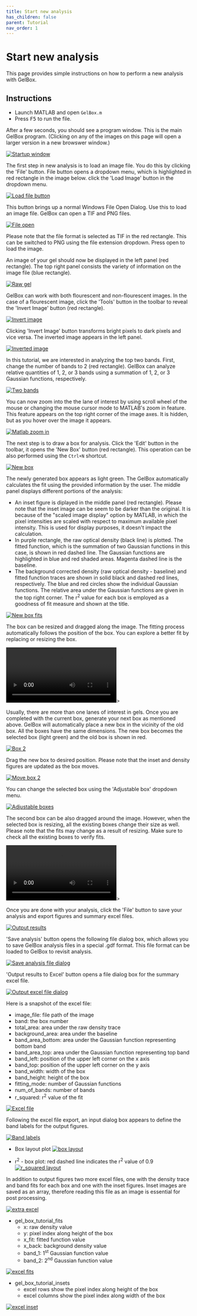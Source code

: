 ```yaml
---
title: Start new analysis
has_children: false
parent: Tutorial
nav_order: 1
---
```


# Start new analysis

This page provides simple instructions on how to perform a new analysis with GelBox.

## Instructions

+ Launch MATLAB and open `GelBox.m`
+ Press <kbd>F5</kbd> to run the file.

After a few seconds, you should see a program window. This is the main GelBox program. (Clicking on any of the images on this page will open a larger version in a new browswer window.)

<a href="media/startup_window.png" target="_blank">![Startup window](media/startup_window.png)</a>

The first step in new analysis is to load an image file. You do this by clicking the 'File' button. File button opens a dropdown menu, which is highlighted in red rectangle in the image below. click the 'Load Image' button in the dropdown menu.

<a href="media/load_file_button.png" target="_blank">![Load file button](media/load_file_button.png)</a>

This button brings up a normal Windows File Open Dialog. Use this to load an image file. GelBox can open a TIF and PNG files.

<a href="media/file_open.png" target="_blank">![File open](media/file_open.png)</a>

Please note that the file format is selected as TIF in the red rectangle. This can be switched to PNG using the file extension dropdown. Press open to load the image.

An image of your gel should now be displayed in the left panel (red rectangle). The top right panel consists the variety of information on the image file (blue rectangle).

<a href="media/raw_gel.png" target="_blank">![Raw gel](media/raw_gel.png)</a>

GelBox can work with both flourescent and non-flourescent images. In the case of a flourescent image, click the 'Tools' button in the toolbar to reveal the 'Invert Image' button (red rectangle).

<a href="media/invert_image.png" target="_blank">![Invert image](media/invert_image.png)</a>

Clicking 'Invert Image' button transforms bright pixels to dark pixels and vice versa. The inverted image appears in the left panel.

<a href="media/inverted_image.png" target="_blank">![Inverted image](media/inverted_image.png)</a>

In this tutorial, we are interested in analyzing the top two bands. First, change the number of bands to 2 (red rectangle). GelBox can analyze relative quantities of 1, 2, or 3 bands using a summation of 1, 2, or 3 Gaussian functions, respectively.

<a href="media/num_of_bands_two.png" target="_blank">![Two bands](media/num_of_bands_two.png)</a>

You can now zoom into the the lane of interest by using scroll wheel of the mouse or changing the mouse cursor mode to MATLAB's zoom in feature. This feature appears on the top right corner of the image axes. It is hidden, but as you hover over the image it appears.

<a href="media/matlab_zoom_in.png" target="_blank">![Matlab zoom in](media/matlab_zoom_in.png)</a>

The next step is to draw a box for analysis. Click the 'Edit' button in the toolbar, it opens the 'New Box' button (red rectangle). This operation can be also performed using the `Ctrl+N` shortcut.

<a href="media/new_box.png" target="_blank">![New box](media/new_box.png)</a>

The newly generated box appears as light green. The GelBox automatically calculates the fit using the provided information by the user. The middle panel displays different portions of the analysis:
+ An inset figure is diplayed in the middle panel (red rectangle). Please note that the inset image can be seem to be darker than the original. It is because of the "scaled image display" option by MATLAB, in which the pixel intensities are scaled with respect to maximum available pixel intensity. This is used for display purposes, it doesn't impact the calculation. 
+ In purple rectangle, the raw optical density (black line) is plotted. The fitted function, which is the summation of two Gaussian functions in this case, is shown in red dashed line. The Gaussian functions are highlighted in blue and red shaded areas. Magenta dashed line is the baseline.
+ The background corrected density (raw optical density - baseline) and fitted function traces are shown in solid black and dashed red lines, respectively. The blue and red circles show the individual Gaussian functions. The relative area under the Gaussian functions are given in the top right corner. The r<sup>2</sup> value for each box is employed as a goodness of fit measure and shown at the title. 

<a href="media/new_box_fits.png" target="_blank">![New box fits](media/new_box_fits.png)</a>

The box can be resized and dragged along the image. The fitting process automatically follows the position of the box. You can explore a better fit by replacing or resizing the box.

<video src="media/move_resize_box.mp4" controls="controls" style="max-width: 730px;"></video>>

Usually, there are more than one lanes of interest in gels. Once you are completed with the current box, generate your next box as mentioned above. GelBox will automatically place a new box in the vicinity of the old box. All the boxes have the same dimensions. The new box becomes the selected box (light green) and the old box is shown in red.

<a href="media/box_2.png" target="_blank">![Box 2](media/box_2.png)</a>

Drag the new box to desired position. Please note that the inset and density figures are updated as the box moves.

<a href="media/move_box_2.png" target="_blank">![Move box 2](media/move_box_2.png)</a>

You can change the selected box using the 'Adjustable box' dropdown menu.

<a href="media/adjustable_boxes.png" target="_blank">![Adjustable boxes](media/adjustable_boxes.png)</a>

The second box can be also dragged around the image. However, when the selected box is resizing, all the existing boxes change their size as well. Please note that the fits may change as a result of resizing. Make sure to check all the existing boxes to verify fits.

<video src="media/two_box_resize.mp4" controls="controls" style="max-width: 730px;"></video>>

Once you are done with your analysis, click the 'File' button to save your analysis and export figures and summary excel files.

<a href="media/output_results.png" target="_blank">![Output results](media/output_results.png)</a>

'Save analysis' button opens the following file dialog box, which allows you to save GelBox analysis files in a special .gdf format. This file format can be loaded to GelBox to revisit analysis.

<a href="media/save_analysis_file_dialog.png" target="_blank">![Save analysis file dialog](media/save_analysis_file_dialog.png)</a>

'Output results to Excel' button opens a file dialog box for the summary excel file.

<a href="media/output_results_file_dialog.png" target="_blank">![Output excel file dialog](media/output_results_file_dialog.png)</a>

Here is a snapshot of the excel file:
+ image_file: file path of the image
+ band: the box number
+ total_area: area under the raw density trace
+ background_area: area under the baseline
+ band_area_bottom: area under the Gaussian function representing bottom band
+ band_area_top: area under the Gaussian function representing top band
+ band_left: position of the upper left corner on the x axis
+ band_top: position of the upper left corner on the y axis
+ band_width: width of the box
+ band_height: height of the box
+ fitting_mode: number of Gaussian functions
+ num_of_bands: number of bands
+ r_squared: r<sup>2</sup> value of the fit

<a href="media/excel_file.png" target="_blank">![Excel file](media/excel_file.png)</a>

Following the excel file export, an input dialog box appears to define the band labels for the output figures.

<a href="media/band_labels.png" target="_blank">![Band labels](media/band_labels.png)</a>

+ Box layout plot
<a href="media/gel_box_tutorial_boxes.png" target="_blank">![box layout](media/gel_box_tutorial_boxes.png)</a>

+ r<sup>2</sup> - box plot: red dashed line indicates the r<sup>2</sup> value of 0.9
<a href="media/gel_box_tutorial_r_squared.png" target="_blank">![r_squared layout](media/gel_box_tutorial_r_squared.png)</a>

In addition to output figures two more excel files, one with the density trace and band fits for each box and one with the inset figures. Inset images are saved as an array, therefore reading this file as an image is essential for post processing.

<a href="media/extra_excel.png" target="_blank">![extra excel](media/extra_excel.png)</a>

+ gel_box_tutorial_fits
    - x: raw density value
    - y: pixel index along height of the box
    - x_fit: fitted function value
    - x_back: background density value
    - band_1: 1<sup>st</sup> Gaussian function value
    - band_2: 2<sup>nd</sup> Gaussian function value

<a href="media/excel_fits.png" target="_blank">![excel fits](media/excel_fits.png)</a>

+ gel_box_tutorial_insets
    - excel rows show the pixel index along height of the box
    - excel columns show the pixel index along width of the box

<a href="media/excel_inset.png" target="_blank">![excel inset](media/excel_inset.png)</a>